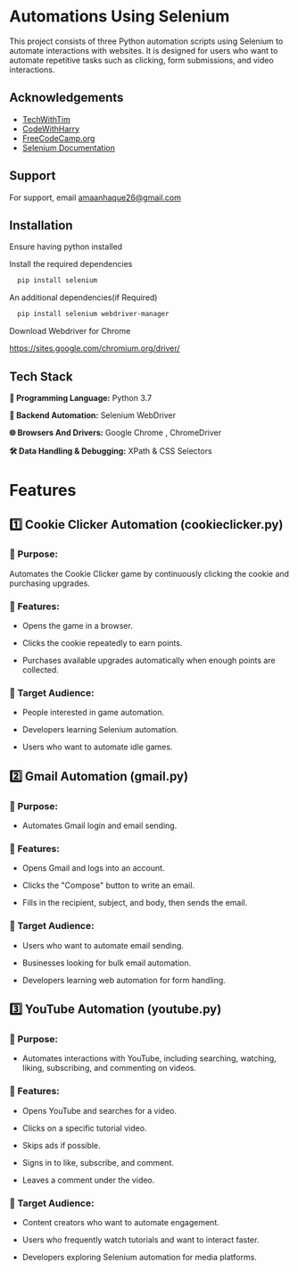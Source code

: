 
# Automations Using Selenium

This project consists of three Python automation scripts using Selenium to automate interactions with websites. It is designed for users who want to automate repetitive tasks such as clicking, form submissions, and video interactions.




## Acknowledgements

 - [TechWithTim](https://www.youtube.com/watch?v=NB8OceGZGjA)
 - [CodeWithHarry](https://www.youtube.com/watch?v=XI5_nsClCYI)
 - [FreeCodeCamp.org](https://www.youtube.com/watch?v=j7VZsCCnptM)
 - [Selenium Documentation](https://www.selenium.dev/documentation/)


## Support

For support, email amaanhaque26@gmail.com 


## Installation

Ensure having python installed 

Install the required dependencies

```bash
  pip install selenium
```
An additional dependencies(if Required)
```bash
  pip install selenium webdriver-manager
```
Download Webdriver for Chrome

https://sites.google.com/chromium.org/driver/
    

## Tech Stack

**🐍 Programming Language:** Python 3.7 

**🤖 Backend Automation:** Selenium WebDriver

**🌐 Browsers And Drivers:** Google Chrome , ChromeDriver

**🛠 Data Handling & Debugging:** XPath & CSS Selectors 

# Features

## 1️⃣ Cookie Clicker Automation (cookieclicker.py)

### 📌 Purpose:

Automates the Cookie Clicker game by continuously clicking the cookie and purchasing upgrades.

### 🔹 Features:

- Opens the game in a browser.

- Clicks the cookie repeatedly to earn points.

- Purchases available upgrades automatically when enough points are collected.

### 👤 Target Audience:

- People interested in game automation.

 - Developers learning Selenium automation.

 - Users who want to automate idle games.

## 2️⃣ Gmail Automation (gmail.py)

### 📌 Purpose:

- Automates Gmail login and email sending.

### 🔹 Features:

- Opens Gmail and logs into an account.

 - Clicks the "Compose" button to write an email.

 - Fills in the recipient, subject, and body, then sends the email.

### 👤 Target Audience:

- Users who want to automate email sending.

- Businesses looking for bulk email automation.

 - Developers learning web automation for form handling.

 ## 3️⃣ YouTube Automation (youtube.py)
### 📌 Purpose:

- Automates interactions with YouTube, including searching, watching, liking, subscribing, and commenting on videos.

### 🔹 Features:

- Opens YouTube and searches for a video.

- Clicks on a specific tutorial video.

- Skips ads if possible.

- Signs in to like, subscribe, and comment.

- Leaves a comment under the video.

### 👤 Target Audience:

- Content creators who want to automate engagement.

- Users who frequently watch tutorials and want to interact faster.

- Developers exploring Selenium automation for media platforms.

